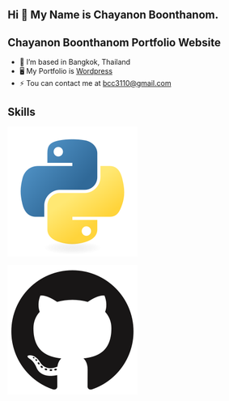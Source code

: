 ## Hi 👋 My Name is Chayanon Boonthanom.
## Chayanon Boonthanom Portfolio Website

- 🔭 I’m based in Bangkok, Thailand
- 🖥️ My Portfolio is [Wordpress](https://chayanonboo.com/)
- ⚡ Tou can contact me at bcc3110@gmail.com

## Skills
[![Python](https://raw.githubusercontent.com/devicons/devicon/master/icons/python/python-original.svg)](https://www.python.org/)

[![GitHub Profile](https://raw.githubusercontent.com/devicons/devicon/master/icons/github/github-original.svg)](https://github.com/YOUR_USERNAME)

          
